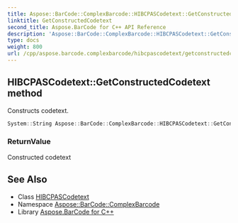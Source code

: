 ```yaml
---
title: Aspose::BarCode::ComplexBarcode::HIBCPASCodetext::GetConstructedCodetext method
linktitle: GetConstructedCodetext
second_title: Aspose.BarCode for C++ API Reference
description: 'Aspose::BarCode::ComplexBarcode::HIBCPASCodetext::GetConstructedCodetext method. Constructs codetext in C++.'
type: docs
weight: 800
url: /cpp/aspose.barcode.complexbarcode/hibcpascodetext/getconstructedcodetext/
---
```

## HIBCPASCodetext::GetConstructedCodetext method


Constructs codetext.

```cpp
System::String Aspose::BarCode::ComplexBarcode::HIBCPASCodetext::GetConstructedCodetext() override
```


### ReturnValue

Constructed codetext

## See Also

* Class [HIBCPASCodetext](../)
* Namespace [Aspose::BarCode::ComplexBarcode](../../)
* Library [Aspose.BarCode for C++](../../../)
